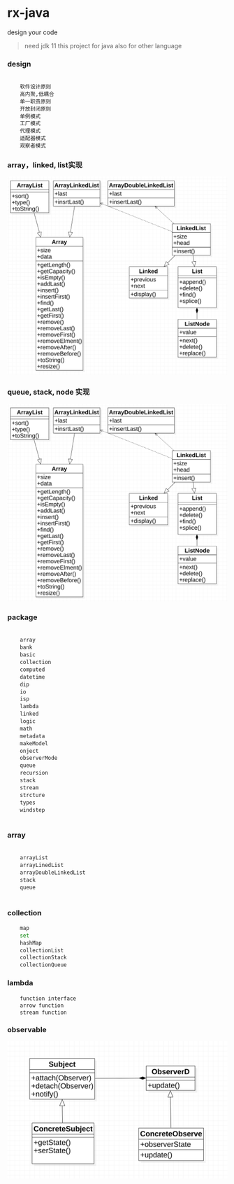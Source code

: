 # rx-java

design your code
    
> need jdk 11
> this project for java
> also for other language

### design

```bash

    软件设计原则
    高内聚,低耦合
    单一职责原则
    开放封闭原则
    单例模式
    工厂模式
    代理模式
    适配器模式
    观察者模式


```



### array，linked, list实现

[![array-linked-list](https://github.com/guobin211/rx-java/blob/master/design/array.png)](https://github.com/guobin211/rx-java)

### queue, stack, node 实现
[![queue-stack](https://github.com/guobin211/rx-java/blob/master/design/queue.png)](https://github.com/guobin211/rx-java)


### package

```bash

    array
    bank
    basic
    collection
    computed
    datetime
    dip
    io
    isp
    lambda
    linked
    logic
    math
    metadata
    makeModel
    onject
    observerMode
    queue
    recursion
    stack
    stream
    strcture
    types
    windstep
    
```

    
### array
    
```bash

    arrayList
    arrayLinedList
    arrayDoubleLinkedList
    stack
    queue
    
```
    
### collection

```bash
    map
    set
    hashMap
    collectionList
    collectionStack
    collectionQueue

```
    

    
### lambda

```
    function interface
    arrow function
    stream function

```


### observable

[![observable](https://github.com/guobin211/rx-java/blob/master/design/observer.png)](https://github.com/guobin211/rx-java)

